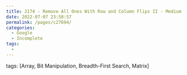 ```yaml
---
title: 2174 - Remove All Ones With Row and Column Flips II - Medium
date: 2022-07-07 23:58:57
permalink: /pages/c27694/
categories:
  - Google
  - Incomplete
tags:
  - 
---
```

tags: [Array, Bit Manipulation, Breadth-First Search, Matrix]